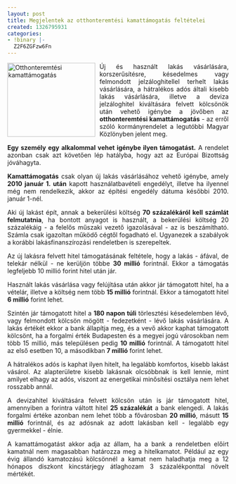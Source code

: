 ```yaml
---
layout: post
title: Megjelentek az otthonteremtési kamattámogatás feltételei
created: 1326795931
categories:
- !binary |-
  Z2F6ZGFzw6Fn
---
```

<p style="text-align: justify;"><img src="/sites/goldconsulting.eu/files/img/otthonteremtesi_kamattamogatas.jpg" alt="Otthonteremtési kamattámogatás" title="Otthonteremtési kamattámogatás" style="float: left; margin-right: 10px;" width="200" height="168">Új és használt lakás vásárlására, korszerűsítésre, késedelmes vagy felmondott jelzáloghitellel terhelt lakás vásárlására, a hátralékos adós általi kisebb lakás vásárlására, illetve a deviza jelzáloghitel kiváltására felvett kölcsönök után vehető igénybe a jövőben az <strong>otthonteremtési kamattámogatás</strong> - az erről szóló kormányrendelet a legutóbbi Magyar Közlönyben jelent meg.</p><p style="text-align: justify;"><strong>Egy személy egy alkalommal vehet igénybe ilyen támogatást.</strong> A rendelet azonban csak azt követően lép hatályba, hogy azt az Európai Bizottság jóváhagyta.</p><p style="text-align: justify;"><strong>Kamattámogatás</strong> csak olyan új lakás vásárlásához vehető igénybe, amely <strong>2010 január 1. után</strong> kapott használatbavételi engedélyt, illetve ha ilyennel még nem rendelkezik, akkor az építési engedély dátuma későbbi 2010. január 1-nél.</p><p style="text-align: justify;">Aki új lakást épít, annak a bekerülési költség <strong>70 százalékáról kell számlát felmutatnia</strong>, ha bontott anyagot is használt, a bekerülési költség 20 százalékáig - a felelős műszaki vezető igazolásával - az is beszámítható. Számla csak igazoltan működő cégtől fogadható el. Ugyanezek a szabályok a korábbi lakásfinanszírozási rendeletben is szerepeltek.</p><p style="text-align: justify;">Az új lakásra felvett hitel támogatásának feltétele, hogy a lakás - áfával, de telekár nélkül - ne kerüljön többe <strong>30 millió</strong> forintnál. Ekkor a támogatás legfeljebb 10 millió forint hitel után jár.</p><p style="text-align: justify;">Használt lakás vásárlása vagy felújítása után akkor jár támogatott hitel, ha a vételár, illetve a költség nem több <strong>15 millió</strong> forintnál. Ekkor a támogatott hitel <strong>6 millió</strong> forint lehet.</p><p style="text-align: justify;">Szintén jár támogatott hitel a <strong>180 napon túli</strong> törlesztési késedelemben lévő, vagy felmondott kölcsön mögött - fedezetként - lévő lakás vásárlására. A lakás értékét ekkor a bank állapítja meg, és a vevő akkor kaphat támogatott kölcsönt, ha a forgalmi érték Budapesten és a megyei jogú városokban nem több 15 millió, más településen pedig <strong>10 millió</strong> forintnál. A támogatott hitel az első esetben 10, a másodikban <strong>7 millió</strong> forint lehet.</p><p style="text-align: justify;">A hátralékos adós is kaphat ilyen hitelt, ha legalább komfortos, kisebb lakást vásárol. Az alapterületre kisebb lakásnak olcsóbbnak is kell lennie, mint amilyet elhagy az adós, viszont az energetikai minősítési osztálya nem lehet rosszabb annál.</p><p style="text-align: justify;">A devizahitel kiváltására felvett kölcsön után is jár támogatott hitel, amennyiben a forintra váltott hitel <strong>25 százalékát</strong> a bank elengedi. A lakás forgalmi értéke azonban nem lehet több a fővárosban <strong>20 millió</strong>, másutt <strong>15 millió</strong> forintnál, és az adósnak az adott lakásban kell - legalább egy gyermekkel - élnie.</p><p style="text-align: justify;">A kamattámogatást akkor adja az állam, ha a bank a rendeletben előírt kamatnál nem magasabban határozza meg a hitelkamatot. Például az egy évig állandó kamatozású kölcsönnél a kamat nem haladhatja meg a 12 hónapos diszkont kincstárjegy átlaghozam 3 százalékponttal növelt mértékét.</p>
